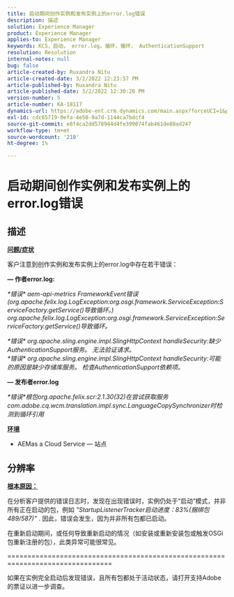 ```yaml
---
title: 启动期间创作实例和发布实例上的error.log错误
description: 描述
solution: Experience Manager
product: Experience Manager
applies-to: Experience Manager
keywords: KCS，启动， error.log，循环，循环， AuthenticationSupport
resolution: Resolution
internal-notes: null
bug: false
article-created-by: Ruxandra Nitu
article-created-date: 3/2/2022 12:23:57 PM
article-published-by: Ruxandra Nitu
article-published-date: 3/2/2022 12:30:20 PM
version-number: 5
article-number: KA-18117
dynamics-url: https://adobe-ent.crm.dynamics.com/main.aspx?forceUCI=1&pagetype=entityrecord&etn=knowledgearticle&id=40187aa0-239a-ec11-b400-00224805ad55
exl-id: cdc65719-0efa-4e50-9a7d-1144ca7bdcf4
source-git-commit: e8f4ca2dd578944d4fe399074fab461de88ad247
workflow-type: tm+mt
source-wordcount: '210'
ht-degree: 1%

---
```


# 启动期间创作实例和发布实例上的error.log错误

## 描述


<u><b>问题/症状</b></u>

客户注意到创作实例和发布实例上的error.log中存在若干错误：

<b> — 作者error.log:</b>

*\*错误\* aem-api-metrics FrameworkEvent错误(org.apache.felix.log.LogException:org.osgi.framework.ServiceException:ServiceFactory.getService()导致循环。)
<br>org.apache.felix.log.LogException:org.osgi.framework.ServiceException:ServiceFactory.getService()导致循环。*



*\*错误\* org.apache.sling.engine.impl.SlingHttpContext handleSecurity:缺少AuthenticationSupport服务。 无法验证请求。
<br>\*错误\* org.apache.sling.engine.impl.SlingHttpContext handleSecurity:可能的原因是缺少存储库服务。 检查AuthenticationSupport依赖项。*



<b> — 发布者error.log</b>

*\*错误\*根包org.apache.felix.scr:2.1.30(32)在尝试获取服务com.adobe.cq.wcm.translation.impl.sync.LanguageCopySynchronizer时检测到循环引用*



<u><b>环境</b></u>

- AEMas a Cloud Service — 站点



## 分辨率


<u><b>根本原因：</b></u>

在分析客户提供的错误日志时，发现在出现错误时，实例仍处于“启动”模式，并非所有正在启动的包，例如 *&quot;StartupListenerTracker启动进度：83%(捆绑包489/587)”* . 因此，错误会发生，因为并非所有包都已启动。

在重新启动期间，或任何导致重新启动的情况（如安装或重新安装包或触发OSGi包重新注册的包），此类异常可能很常见。



================================================================================

如果在实例完全启动后发现错误，且所有包都处于活动状态，请打开支持Adobe的票证以进一步调查。
